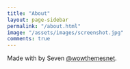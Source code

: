 ```yaml
---
title: "About"
layout: page-sidebar
permalink: "/about.html"
image: "/assets/images/screenshot.jpg"
comments: true
---
```

Made with <i class="fa fa-heart text-danger"></i> by Seven [@wowthemesnet](https://www.wowthemes.net/category/free-themes-templates/).
